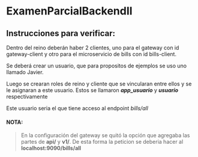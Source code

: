 # ExamenParcialBackendII

## Instrucciones para verificar:

Dentro del reino deberán haber 2 clientes, uno para el gateway con id gateway-client y otro para el microservicio de bills con id bills-client.

Se deberá crear un usuario, que para propositos de ejemplos se uso uno llamado Javier.

Luego se crearan roles de reino y cliente que se vincularan entre ellos y se le asignaran a este usuario. Estos se llamaron ***app_usuario*** y ***usuario*** respectivamente

Este usuario seria el que tiene acceso al endpoint *bills/all*

#### NOTA: 
> En la configuración del gateway se quitó la opción que agregaba las partes de **api/** y **v1/**.
> De esta forma la peticion se deberia hacer al **localhost:9090/bills/all**
